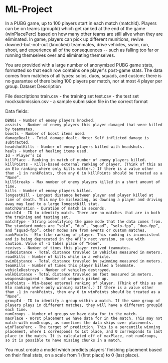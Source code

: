 # ML-Project

In a PUBG game, up to 100 players start in each match (matchId). Players can be on teams (groupId) which get ranked at the end of the game (winPlacePerc) based on how many other teams are still alive when they are eliminated. In game, players can pick up different munitions, revive downed-but-not-out (knocked) teammates, drive vehicles, swim, run, shoot, and experience all of the consequences -- such as falling too far or running themselves over and eliminating themselves.

You are provided with a large number of anonymized PUBG game stats, formatted so that each row contains one player's post-game stats. The data comes from matches of all types: solos, duos, squads, and custom; there is no guarantee of there being 100 players per match, nor at most 4 player per group.
Dataset Description

File descriptions
train.csv - the training set
test.csv - the test set
mocksubmission.csv - a sample submission file in the correct format

Data fields:

    DBNOs - Number of enemy players knocked.
    assists - Number of enemy players this player damaged that were killed by teammates.
    boosts - Number of boost items used.
    damageDealt - Total damage dealt. Note: Self inflicted damage is subtracted.
    headshotKills - Number of enemy players killed with headshots.
    heals - Number of healing items used.
    Id - Player’s Id
    killPlace - Ranking in match of number of enemy players killed.
    killPoints - Kills-based external ranking of player. (Think of this as an Elo ranking where only kills matter.) If there is a value other than -1 in rankPoints, then any 0 in killPoints should be treated as a “None”.
    killStreaks - Max number of enemy players killed in a short amount of time.
    kills - Number of enemy players killed.
    longestKill - Longest distance between player and player killed at time of death. This may be misleading, as downing a player and driving away may lead to a large longestKill stat.
    matchDuration - Duration of match in seconds.
    matchId - ID to identify match. There are no matches that are in both the training and testing set.
    matchType - String identifying the game mode that the data comes from. The standard modes are “solo”, “duo”, “squad”, “solo-fpp”, “duo-fpp”, and “squad-fpp”; other modes are from events or custom matches.
    rankPoints - Elo-like ranking of player. This ranking is inconsistent and is being deprecated in the API’s next version, so use with caution. Value of -1 takes place of “None”.
    revives - Number of times this player revived teammates.
    rideDistance - Total distance traveled in vehicles measured in meters.
    roadKills - Number of kills while in a vehicle.
    swimDistance - Total distance traveled by swimming measured in meters.
    teamKills - Number of times this player killed a teammate.
    vehicleDestroys - Number of vehicles destroyed.
    walkDistance - Total distance traveled on foot measured in meters.
    weaponsAcquired - Number of weapons picked up.
    winPoints - Win-based external ranking of player. (Think of this as an Elo ranking where only winning matters.) If there is a value other than -1 in rankPoints, then any 0 in winPoints should be treated as a “None”.
    groupId - ID to identify a group within a match. If the same group of players plays in different matches, they will have a different groupId each time.
    numGroups - Number of groups we have data for in the match.
    maxPlace - Worst placement we have data for in the match. This may not match with numGroups, as sometimes the data skips over placements.
    winPlacePerc - The target of prediction. This is a percentile winning placement, where 1 corresponds to 1st place, and 0 corresponds to last place in the match. It is calculated off of maxPlace, not numGroups, so it is possible to have missing chunks in a match.

You must create a model which predicts players' finishing placement based on their final stats, on a scale from 1 (first place) to 0 (last place).

